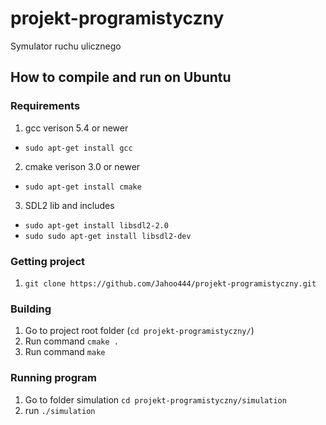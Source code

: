 # projekt-programistyczny
Symulator ruchu ulicznego

## How to compile and run on Ubuntu
### Requirements
1. gcc verison 5.4 or newer
  * `sudo apt-get install gcc`
2. cmake verison 3.0 or newer
  * `sudo apt-get install cmake`
3. SDL2 lib and includes
  * `sudo apt-get install libsdl2-2.0`
  * `sudo sudo apt-get install libsdl2-dev`
### Getting project
1. `git clone https://github.com/Jahoo444/projekt-programistyczny.git`
### Building
1. Go to project root folder (`cd projekt-programistyczny/`)
2. Run command `cmake .`
3. Run command `make`
### Running program
1. Go to folder simulation `cd projekt-programistyczny/simulation`
2. run `./simulation`
